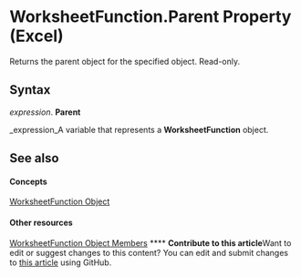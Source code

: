 
# WorksheetFunction.Parent Property (Excel)

Returns the parent object for the specified object. Read-only.


## Syntax

 _expression_. **Parent**

 _expression_A variable that represents a  **WorksheetFunction** object.


## See also


#### Concepts


 [WorksheetFunction Object](7b1d5639-363d-632c-2cf0-2232562646b6.md)
#### Other resources


 [WorksheetFunction Object Members](6811ca87-4b53-0bff-88c9-30bf7497879a.md)
****   **Contribute to this article**Want to edit or suggest changes to this content? You can edit and submit changes to  [this article](https://github.com/jhershey00/VBA_Excel_Test/OpenXMLCon/articles/89861cd7-4261-61b7-697e-79f3cbf5dc29.md) using GitHub.

